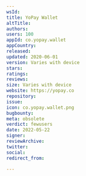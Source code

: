 ```yaml
---
wsId: 
title: YoPay Wallet
altTitle: 
authors: 
users: 100
appId: co.yopay.wallet
appCountry: 
released: 
updated: 2020-06-01
version: Varies with device
stars: 
ratings: 
reviews: 
size: Varies with device
website: https://yopay.co
repository: 
issue: 
icon: co.yopay.wallet.png
bugbounty: 
meta: obsolete
verdict: fewusers
date: 2022-05-22
signer: 
reviewArchive: 
twitter: 
social: 
redirect_from: 

---
```


